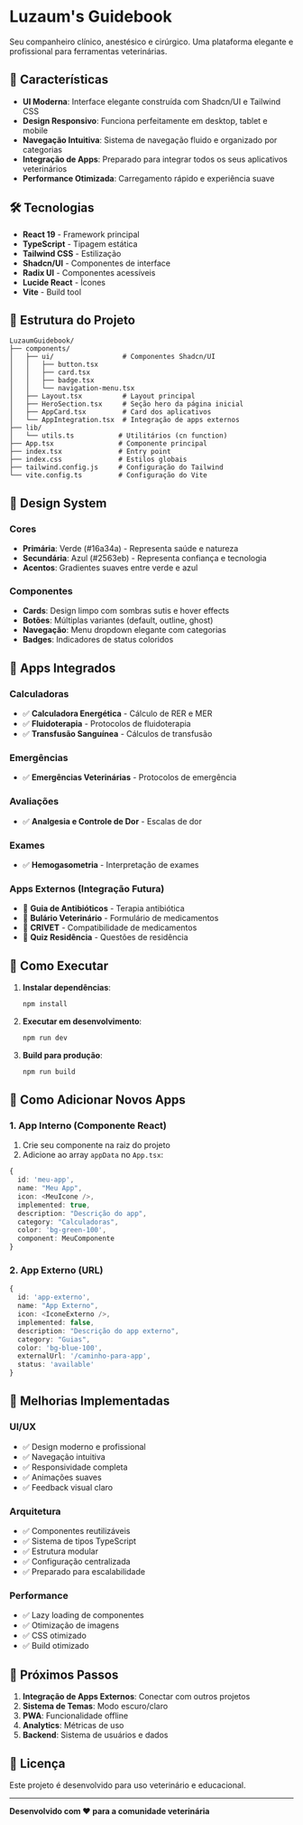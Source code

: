 # Luzaum's Guidebook

Seu companheiro clínico, anestésico e cirúrgico. Uma plataforma elegante e profissional para ferramentas veterinárias.

## 🚀 Características

- **UI Moderna**: Interface elegante construída com Shadcn/UI e Tailwind CSS
- **Design Responsivo**: Funciona perfeitamente em desktop, tablet e mobile
- **Navegação Intuitiva**: Sistema de navegação fluido e organizado por categorias
- **Integração de Apps**: Preparado para integrar todos os seus aplicativos veterinários
- **Performance Otimizada**: Carregamento rápido e experiência suave

## 🛠️ Tecnologias

- **React 19** - Framework principal
- **TypeScript** - Tipagem estática
- **Tailwind CSS** - Estilização
- **Shadcn/UI** - Componentes de interface
- **Radix UI** - Componentes acessíveis
- **Lucide React** - Ícones
- **Vite** - Build tool

## 📁 Estrutura do Projeto

```
LuzaumGuidebook/
├── components/
│   ├── ui/                 # Componentes Shadcn/UI
│   │   ├── button.tsx
│   │   ├── card.tsx
│   │   ├── badge.tsx
│   │   └── navigation-menu.tsx
│   ├── Layout.tsx          # Layout principal
│   ├── HeroSection.tsx     # Seção hero da página inicial
│   ├── AppCard.tsx         # Card dos aplicativos
│   └── AppIntegration.tsx  # Integração de apps externos
├── lib/
│   └── utils.ts           # Utilitários (cn function)
├── App.tsx                # Componente principal
├── index.tsx              # Entry point
├── index.css              # Estilos globais
├── tailwind.config.js     # Configuração do Tailwind
└── vite.config.ts         # Configuração do Vite
```

## 🎨 Design System

### Cores
- **Primária**: Verde (#16a34a) - Representa saúde e natureza
- **Secundária**: Azul (#2563eb) - Representa confiança e tecnologia
- **Acentos**: Gradientes suaves entre verde e azul

### Componentes
- **Cards**: Design limpo com sombras sutis e hover effects
- **Botões**: Múltiplas variantes (default, outline, ghost)
- **Navegação**: Menu dropdown elegante com categorias
- **Badges**: Indicadores de status coloridos

## 📱 Apps Integrados

### Calculadoras
- ✅ **Calculadora Energética** - Cálculo de RER e MER
- ✅ **Fluidoterapia** - Protocolos de fluidoterapia
- ✅ **Transfusão Sanguínea** - Cálculos de transfusão

### Emergências
- ✅ **Emergências Veterinárias** - Protocolos de emergência

### Avaliações
- ✅ **Analgesia e Controle de Dor** - Escalas de dor

### Exames
- ✅ **Hemogasometria** - Interpretação de exames

### Apps Externos (Integração Futura)
- 🔄 **Guia de Antibióticos** - Terapia antibiótica
- 🔄 **Bulário Veterinário** - Formulário de medicamentos
- 🔄 **CRIVET** - Compatibilidade de medicamentos
- 🔄 **Quiz Residência** - Questões de residência

## 🚀 Como Executar

1. **Instalar dependências**:
   ```bash
   npm install
   ```

2. **Executar em desenvolvimento**:
   ```bash
   npm run dev
   ```

3. **Build para produção**:
   ```bash
   npm run build
   ```

## 🔧 Como Adicionar Novos Apps

### 1. App Interno (Componente React)

1. Crie seu componente na raiz do projeto
2. Adicione ao array `appData` no `App.tsx`:

```typescript
{
  id: 'meu-app',
  name: "Meu App",
  icon: <MeuIcone />,
  implemented: true,
  description: "Descrição do app",
  category: "Calculadoras",
  color: 'bg-green-100',
  component: MeuComponente
}
```

### 2. App Externo (URL)

```typescript
{
  id: 'app-externo',
  name: "App Externo",
  icon: <IconeExterno />,
  implemented: false,
  description: "Descrição do app externo",
  category: "Guias",
  color: 'bg-blue-100',
  externalUrl: '/caminho-para-app',
  status: 'available'
}
```

## 🎯 Melhorias Implementadas

### UI/UX
- ✅ Design moderno e profissional
- ✅ Navegação intuitiva
- ✅ Responsividade completa
- ✅ Animações suaves
- ✅ Feedback visual claro

### Arquitetura
- ✅ Componentes reutilizáveis
- ✅ Sistema de tipos TypeScript
- ✅ Estrutura modular
- ✅ Configuração centralizada
- ✅ Preparado para escalabilidade

### Performance
- ✅ Lazy loading de componentes
- ✅ Otimização de imagens
- ✅ CSS otimizado
- ✅ Build otimizado

## 🔮 Próximos Passos

1. **Integração de Apps Externos**: Conectar com outros projetos
2. **Sistema de Temas**: Modo escuro/claro
3. **PWA**: Funcionalidade offline
4. **Analytics**: Métricas de uso
5. **Backend**: Sistema de usuários e dados

## 📄 Licença

Este projeto é desenvolvido para uso veterinário e educacional.

---

**Desenvolvido com ❤️ para a comunidade veterinária**
